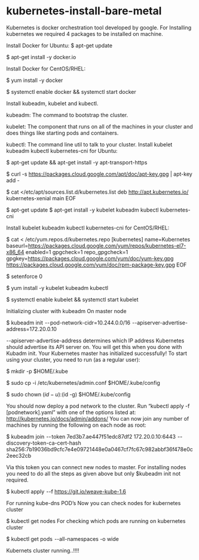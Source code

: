 # kubernetes-install-bare-metal

Kubernetes is docker orchestration tool developed by google.
For Installing kubernetes we required 4 packages to be installed on machine.

Install Docker for Ubuntu:
$ apt-get update

$ apt-get install -y docker.io

Install Docker for CentOS/RHEL:

$ yum install -y docker

$ systemctl enable docker && systemctl start docker

Install kubeadm, kubelet and kubectl.

kubeadm: The command to bootstrap the cluster.

kubelet: The component that runs on all of the machines in your cluster and does things like starting pods and containers.

kubectl: The command line util to talk to your cluster.
Install kubelet kubeadm kubectl kubernetes-cni for Ubuntu:

$ apt-get update && apt-get install -y apt-transport-https

$ curl -s https://packages.cloud.google.com/apt/doc/apt-key.gpg | apt-key add -

$ cat <<EOF >/etc/apt/sources.list.d/kubernetes.list
deb http://apt.kubernetes.io/ kubernetes-xenial main
EOF

$ apt-get update
$ apt-get install -y kubelet kubeadm kubectl kubernetes-cni

Install kubelet kubeadm kubectl kubernetes-cni for CentOS/RHEL:

$ cat <<EOF > /etc/yum.repos.d/kubernetes.repo
[kubernetes]
name=Kubernetes
baseurl=https://packages.cloud.google.com/yum/repos/kubernetes-el7-x86_64
enabled=1
gpgcheck=1
repo_gpgcheck=1
gpgkey=https://packages.cloud.google.com/yum/doc/yum-key.gpg https://packages.cloud.google.com/yum/doc/rpm-package-key.gpg
EOF

$ setenforce 0

$ yum install -y kubelet kubeadm kubectl

$ systemctl enable kubelet && systemctl start kubelet

Initializing cluster with kubeadm
On master node

$ kubeadm init  -- pod-network-cidr=10.244.0.0/16  --apiserver-advertise-address=172.20.0.10

--apiserver-advertise-address determines which IP address Kubernetes should advertise its API server on.
You will get this when you done with Kubadm init.
Your Kubernetes master has initialized successfully!
To start using your cluster, you need to run (as a regular user):

$ mkdir -p $HOME/.kube

$ sudo cp -i /etc/kubernetes/admin.conf $HOME/.kube/config

$ sudo chown $(id -u):$(id -g) $HOME/.kube/config

You should now deploy a pod network to the cluster.
Run “kubectl apply -f [podnetwork].yaml” with one of the options listed at:
http://kubernetes.io/docs/admin/addons/
You can now join any number of machines by running the following on each node
as root:

$ kubeadm join  -- token 7ed3b7.ae447f51edc87df2 172.20.0.10:6443  -- discovery-token-ca-cert-hash sha256:7b19036bd9cfc7e4e09721448e0a0467cf7fc67c982abbf36f478e0c2eec32cb

Via this token you can connect new nodes to master.
For installing nodes you need to do all the steps as given above but only $kubeadm init not required.

$ kubectl apply  --f https://git.io/weave-kube-1.6

For running kube-dns POD’s
Now you can check nodes for kubernetes cluster

$ kubectl get nodes
For checking which pods are running on kubernetes cluster

$ kubectl get pods  --all-namespaces -o wide

Kubernets cluster running..!!!!

